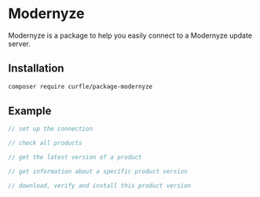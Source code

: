 # Modernyze
Modernyze is a package to help you easily connect to a Modernyze update server.

## Installation

```bash
composer require curfle/package-modernyze
```

## Example

```php
// set up the connection

// check all products

// get the latest version of a product

// get information about a specific product version

// download, verify and install this product version
```


